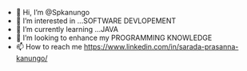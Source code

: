 - 👋 Hi, I’m @Spkanungo
- 👀 I’m interested in ...SOFTWARE DEVLOPEMENT
- 🌱 I’m currently learning ...JAVA
- 💞️ I’m looking to enhance my PROGRAMMING KNOWLEDGE
- 📫 How to reach me https://www.linkedin.com/in/sarada-prasanna-kanungo/

<!---
Spkanungo/Spkanungo is a ✨ special ✨ repository because its `README.md` (this file) appears on your GitHub profile.
You can click the Preview link to take a look at your changes.
--->
